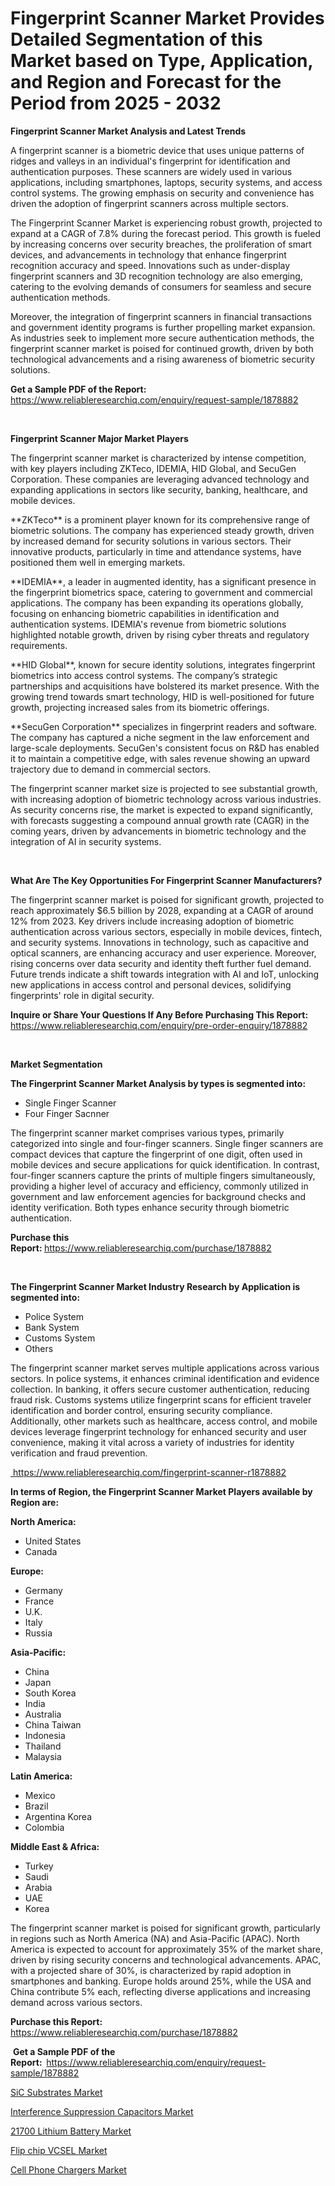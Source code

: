 <p><h1>Fingerprint Scanner Market Provides Detailed Segmentation of this Market based on Type, Application, and Region and Forecast for the Period from 2025 - 2032</h1></p><p><strong>Fingerprint Scanner Market Analysis and Latest Trends</strong></p>
<p><p>A fingerprint scanner is a biometric device that uses unique patterns of ridges and valleys in an individual's fingerprint for identification and authentication purposes. These scanners are widely used in various applications, including smartphones, laptops, security systems, and access control systems. The growing emphasis on security and convenience has driven the adoption of fingerprint scanners across multiple sectors.</p><p>The Fingerprint Scanner Market is experiencing robust growth, projected to expand at a CAGR of 7.8% during the forecast period. This growth is fueled by increasing concerns over security breaches, the proliferation of smart devices, and advancements in technology that enhance fingerprint recognition accuracy and speed. Innovations such as under-display fingerprint scanners and 3D recognition technology are also emerging, catering to the evolving demands of consumers for seamless and secure authentication methods.</p><p>Moreover, the integration of fingerprint scanners in financial transactions and government identity programs is further propelling market expansion. As industries seek to implement more secure authentication methods, the fingerprint scanner market is poised for continued growth, driven by both technological advancements and a rising awareness of biometric security solutions.</p></p>
<p><strong>Get a Sample PDF of the Report:&nbsp;</strong> <a href="https://www.reliableresearchiq.com/enquiry/request-sample/1878882?utm_campaign=114&utm_medium=2&utm_source=Github&utm_content=ia&utm_term=11022025&utm_id=fingerprint-scanner">https://www.reliableresearchiq.com/enquiry/request-sample/1878882</a></p>
<p>&nbsp;</p>
<p><strong>Fingerprint Scanner Major Market Players</strong></p>
<p><p>The fingerprint scanner market is characterized by intense competition, with key players including ZKTeco, IDEMIA, HID Global, and SecuGen Corporation. These companies are leveraging advanced technology and expanding applications in sectors like security, banking, healthcare, and mobile devices.</p><p>**ZKTeco** is a prominent player known for its comprehensive range of biometric solutions. The company has experienced steady growth, driven by increased demand for security solutions in various sectors. Their innovative products, particularly in time and attendance systems, have positioned them well in emerging markets. </p><p>**IDEMIA**, a leader in augmented identity, has a significant presence in the fingerprint biometrics space, catering to government and commercial applications. The company has been expanding its operations globally, focusing on enhancing biometric capabilities in identification and authentication systems. IDEMIA's revenue from biometric solutions highlighted notable growth, driven by rising cyber threats and regulatory requirements.</p><p>**HID Global**, known for secure identity solutions, integrates fingerprint biometrics into access control systems. The company’s strategic partnerships and acquisitions have bolstered its market presence. With the growing trend towards smart technology, HID is well-positioned for future growth, projecting increased sales from its biometric offerings.</p><p>**SecuGen Corporation** specializes in fingerprint readers and software. The company has captured a niche segment in the law enforcement and large-scale deployments. SecuGen's consistent focus on R&D has enabled it to maintain a competitive edge, with sales revenue showing an upward trajectory due to demand in commercial sectors.</p><p>The fingerprint scanner market size is projected to see substantial growth, with increasing adoption of biometric technology across various industries. As security concerns rise, the market is expected to expand significantly, with forecasts suggesting a compound annual growth rate (CAGR) in the coming years, driven by advancements in biometric technology and the integration of AI in security systems.</p></p>
<p>&nbsp;</p>
<p><strong>What Are The Key Opportunities For Fingerprint Scanner Manufacturers?</strong></p>
<p><p>The fingerprint scanner market is poised for significant growth, projected to reach approximately $6.5 billion by 2028, expanding at a CAGR of around 12% from 2023. Key drivers include increasing adoption of biometric authentication across various sectors, especially in mobile devices, fintech, and security systems. Innovations in technology, such as capacitive and optical scanners, are enhancing accuracy and user experience. Moreover, rising concerns over data security and identity theft further fuel demand. Future trends indicate a shift towards integration with AI and IoT, unlocking new applications in access control and personal devices, solidifying fingerprints' role in digital security.</p></p>
<p><strong>Inquire or Share Your Questions If Any Before Purchasing This Report:</strong> <a href="https://www.reliableresearchiq.com/enquiry/pre-order-enquiry/1878882?utm_campaign=114&utm_medium=2&utm_source=Github&utm_content=ia&utm_term=11022025&utm_id=fingerprint-scanner">https://www.reliableresearchiq.com/enquiry/pre-order-enquiry/1878882</a></p>
<p>&nbsp;</p>
<p><strong>Market Segmentation</strong></p>
<p><strong>The Fingerprint Scanner Market Analysis by types is segmented into:</strong></p>
<p><ul><li>Single Finger Scanner</li><li>Four Finger Sacnner</li></ul></p>
<p><p>The fingerprint scanner market comprises various types, primarily categorized into single and four-finger scanners. Single finger scanners are compact devices that capture the fingerprint of one digit, often used in mobile devices and secure applications for quick identification. In contrast, four-finger scanners capture the prints of multiple fingers simultaneously, providing a higher level of accuracy and efficiency, commonly utilized in government and law enforcement agencies for background checks and identity verification. Both types enhance security through biometric authentication.</p></p>
<p><strong>Purchase this Report:&nbsp;</strong><a href="https://www.reliableresearchiq.com/purchase/1878882?utm_campaign=114&utm_medium=2&utm_source=Github&utm_content=ia&utm_term=11022025&utm_id=fingerprint-scanner">https://www.reliableresearchiq.com/purchase/1878882</a></p>
<p>&nbsp;</p>
<p><strong>The Fingerprint Scanner Market Industry Research by Application is segmented into:</strong></p>
<p><ul><li>Police System</li><li>Bank System</li><li>Customs System</li><li>Others</li></ul></p>
<p><p>The fingerprint scanner market serves multiple applications across various sectors. In police systems, it enhances criminal identification and evidence collection. In banking, it offers secure customer authentication, reducing fraud risk. Customs systems utilize fingerprint scans for efficient traveler identification and border control, ensuring security compliance. Additionally, other markets such as healthcare, access control, and mobile devices leverage fingerprint technology for enhanced security and user convenience, making it vital across a variety of industries for identity verification and fraud prevention.</p></p>
<p><a href="https://www.reliableresearchiq.com/fingerprint-scanner-r1878882?utm_campaign=114&utm_medium=2&utm_source=Github&utm_content=ia&utm_term=11022025&utm_id=fingerprint-scanner">&nbsp;https://www.reliableresearchiq.com/fingerprint-scanner-r1878882</a></p>
<p><strong>In terms of Region, the Fingerprint Scanner Market Players available by Region are:</strong></p>
<p>
    <p> <strong> North America: </strong>
        <ul>
            <li>United States</li>
            <li>Canada</li>
        </ul>
        </p> 
    <p> <strong> Europe: </strong>
        <ul>
            <li>Germany</li>
            <li>France</li>
            <li>U.K.</li>
            <li>Italy</li>
            <li>Russia</li>
        </ul>
        </p> 
    <p> <strong> Asia-Pacific: </strong>
        <ul>
            <li>China</li>
            <li>Japan</li>
            <li>South Korea</li>
            <li>India</li>
            <li>Australia</li>
            <li>China Taiwan</li>
            <li>Indonesia</li>
            <li>Thailand</li>
            <li>Malaysia</li>
        </ul>
        </p> 
    <p> <strong> Latin America: </strong>
        <ul>
            <li>Mexico</li>
            <li>Brazil</li>
            <li>Argentina Korea</li>
            <li>Colombia</li>
        </ul>
        </p> 
    <p> <strong> Middle East & Africa: </strong>
        <ul>
            <li>Turkey</li>
            <li>Saudi</li>
            <li>Arabia</li>
            <li>UAE</li>
            <li>Korea</li>
        </ul>
    </p>
    </p>
<p><p>The fingerprint scanner market is poised for significant growth, particularly in regions such as North America (NA) and Asia-Pacific (APAC). North America is expected to account for approximately 35% of the market share, driven by rising security concerns and technological advancements. APAC, with a projected share of 30%, is characterized by rapid adoption in smartphones and banking. Europe holds around 25%, while the USA and China contribute 5% each, reflecting diverse applications and increasing demand across various sectors.</p></p>
<p><strong>Purchase this Report: </strong><a href="https://www.reliableresearchiq.com/purchase/1878882?utm_campaign=114&utm_medium=2&utm_source=Github&utm_content=ia&utm_term=11022025&utm_id=fingerprint-scanner">https://www.reliableresearchiq.com/purchase/1878882</a></p>
<p>&nbsp;<strong>Get a Sample PDF of the Report:&nbsp;&nbsp;</strong><a href="https://www.reliableresearchiq.com/enquiry/request-sample/1878882?utm_campaign=114&utm_medium=2&utm_source=Github&utm_content=ia&utm_term=11022025&utm_id=fingerprint-scanner">https://www.reliableresearchiq.com/enquiry/request-sample/1878882</a></p>
<p><strong></strong></p>
<p><p><a href="https://github.com/plawragarile/Market-Research-Report-List-1/blob/main/sic-substrates-market.md?utm_campaign=114&utm_medium=2&utm_source=Github&utm_content=ia&utm_term=11022025&utm_id=fingerprint-scanner">SiC Substrates Market</a></p><p><a href="https://github.com/boccalyver5k/Market-Research-Report-List-1/blob/main/interference-suppression-capacitors-market.md?utm_campaign=114&utm_medium=2&utm_source=Github&utm_content=ia&utm_term=11022025&utm_id=fingerprint-scanner">Interference Suppression Capacitors Market</a></p><p><a href="https://github.com/zilelimarawa/Market-Research-Report-List-1/blob/main/21700-lithium-battery-market.md?utm_campaign=114&utm_medium=2&utm_source=Github&utm_content=ia&utm_term=11022025&utm_id=fingerprint-scanner">21700 Lithium Battery Market</a></p><p><a href="https://github.com/manatatonkes/Market-Research-Report-List-1/blob/main/flip-chip-vcsel-market.md?utm_campaign=114&utm_medium=2&utm_source=Github&utm_content=ia&utm_term=11022025&utm_id=fingerprint-scanner">Flip chip VCSEL Market</a></p><p><a href="https://github.com/oussefisijr/Market-Research-Report-List-1/blob/main/cell-phone-chargers-market.md?utm_campaign=114&utm_medium=2&utm_source=Github&utm_content=ia&utm_term=11022025&utm_id=fingerprint-scanner">Cell Phone Chargers Market</a></p></p>